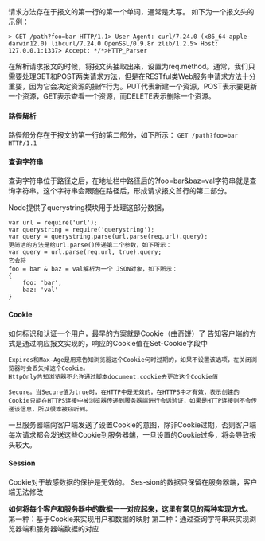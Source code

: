 请求方法存在于报文的第一行的第一个单词，通常是大写。
如下为一个报文头的示例：
```
> GET /path?foo=bar HTTP/1.1> User-Agent: curl/7.24.0 (x86_64-apple-darwin12.0) libcurl/7.24.0 OpenSSL/0.9.8r zlib/1.2.5> Host: 127.0.0.1:1337> Accept: */*>HTTP_Parser
```
在解析请求报文的时候，将报文头抽取出来，设置为req.method。通常，我们只需要处理GET和POST两类请求方法，但是在RESTful类Web服务中请求方法十分重要，因为它会决定资源的操作行为。PUT代表新建一个资源，POST表示要更新一个资源，GET表示查看一个资源，而DELETE表示删除一个资源。


#### 路径解析

路径部分存在于报文的第一行的第二部分，如下所示：
`GET /path?foo=bar HTTP/1.1`

#### 查询字符串
查询字符串位于路径之后，在地址栏中路径后的?foo=bar&baz=val字符串就是查询字符串。这个字符串会跟随在路径后，形成请求报文首行的第二部分。

Node提供了querystring模块用于处理这部分数据，
```
var url = require('url');
var querystring = require('querystring');
var query = querystring.parse(url.parse(req.url).query);
更简洁的方法是给url.parse()传递第二个参数，如下所示：
var query = url.parse(req.url, true).query;
它会将
foo = bar & baz = val解析为一个 JSON对象，如下所示： 
{
    foo: 'bar',
    baz: 'val'
}
```
#### Cookie
如何标识和认证一个用户，最早的方案就是Cookie（曲奇饼）了
告知客户端的方式是通过响应报文实现的，响应的Cookie值在Set-Cookie字段中

    Expires和Max-Age是用来告知浏览器这个Cookie何时过期的，如果不设置该选项，在关闭浏览器时会丢失掉这个Cookie。
    HttpOnly告知浏览器不允许通过脚本document.cookie去更改这个Cookie值
    
    Secure。当Secure值为true时，在HTTP中是无效的，在HTTPS中才有效，表示创建的Cookie只能在HTTPS连接中被浏览器传递到服务器端进行会话验证，如果是HTTP连接则不会传递该信息，所以很难被窃听到。
    
    
一旦服务器端向客户端发送了设置Cookie的意图，除非Cookie过期，否则客户端每次请求都会发送这些Cookie到服务器端，一旦设置的Cookie过多，将会导致报头较大。    
    
  
  
#### Session

Cookie对于敏感数据的保护是无效的。
Ses-sion的数据只保留在服务器端，客户端无法修改

**如何将每个客户和服务器中的数据一一对应起来，这里有常见的两种实现方式。**
  第一种：基于Cookie来实现用户和数据的映射
  第二种：通过查询字符串来实现浏览器端和服务器端数据的对应
    
    
    
    
    
    
    
    
    
    
    
    
    
    
